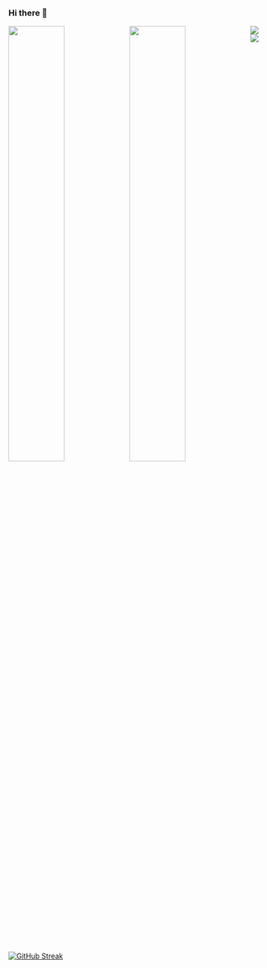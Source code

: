 ### Hi there 👋

<img align="left" width="47%" src="https://github-readme-stats.vercel.app/api?username=mosericko&show_icons=true&theme=algolia" />

<img align="left" width="47%" width="47%" src="https://github-readme-stats.vercel.app/api/top-langs/?username=mosericko&layout=compact"/>


<img align="left" src="https://img.shields.io/badge/Kotlin-0095D5?&style=for-the-badge&logo=kotlin&logoColor=white" />
<img align="left" src="https://img.shields.io/badge/java-ED8B00?&style=for-the-badge&logo=java&logoColor=white" />


[![GitHub Streak](https://github-readme-streak-stats.herokuapp.com?user=Mosericko&theme=algolia&date_format=j%20M%5B%20Y%5D)](https://git.io/streak-stats)
